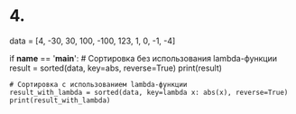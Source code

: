 # 4.
data = [4, -30, 30, 100, -100, 123, 1, 0, -1, -4]

if __name__ == '__main__':
    # Сортировка без использования lambda-функции
    result = sorted(data, key=abs, reverse=True)
    print(result)

    # Сортировка с использованием lambda-функции
    result_with_lambda = sorted(data, key=lambda x: abs(x), reverse=True)
    print(result_with_lambda)
